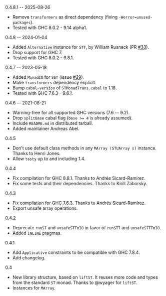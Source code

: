 0.4.8.1 -- 2025-08-26

  * Remove `transformers` as direct dependency (fixing `-Werror=unused-packages`).
  * Tested with GHC 8.0.2 - 9.14 alpha1.

0.4.8 -- 2024-01-04

  * Added `Alternative` instance for `STT`, by William Rusnack
    (PR [#33](https://github.com/josefs/STMonadTrans/pull/33)).
  * Drop support for GHC 7.
  * Tested with GHC 8.0.2 - 9.8.1.

0.4.7 -- 2023-05-18

  * Added `MonadIO` for `SST` (issue [#29](https://github.com/josefs/STMonadTrans/issues/29)).
  * Make `transformers` dependency explicit.
  * Bump `cabal-version` of `STMonadTrans.cabal` to 1.18.
  * Tested with GHC 7.6.3 - 9.6.1.

0.4.6 -- 2021-08-21

  * Warning-free for all supported GHC versions (7.6 -- 9.2).
  * Drop `splitBase` cabal flag (`base >= 4` is already assumed).
  * Include `README.md` in distributed tarball.
  * Added maintainer Andreas Abel.

0.4.5

  * Don't use default class methods in any `MArray (STUArray s)` instance. Thanks to Henri Jones.
  * Allow `tasty` up to and including 1.4.

0.4.4

  * Fix compilation for GHC 8.8.1. Thanks to Andrés Sicard-Ramírez.
  * Fix some tests and their dependencies. Thanks to Kirill Zaborsky.

0.4.3

  * Fix compilation for GHC 7.6.3. Thanks to Andrés Sicard-Ramírez.
  * Export unsafe array operations.

0.4.2

  * Deprecate `runST` and `unsafeSTToIO` in favor of
    `runSTT` and `unsafeSTTToIO`.
  * Added `INLINE` pragmas.

0.4.1

  * Add `Applicative` constraints to be compatible with GHC 7.8.4.
  * Add changelog.

0.4

  * New library structure, based on `liftST`. It reuses more code and
    types from the standard `ST` monad. Thanks to @wyager for `liftST`.
  * Instances for `MArray`.
